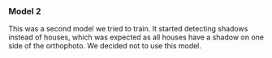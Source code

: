 ### Model 2


This was a second model we tried to train. It started detecting shadows instead of houses, which was expected as all houses have a shadow on one side of the orthophoto. We decided not to use this model.
